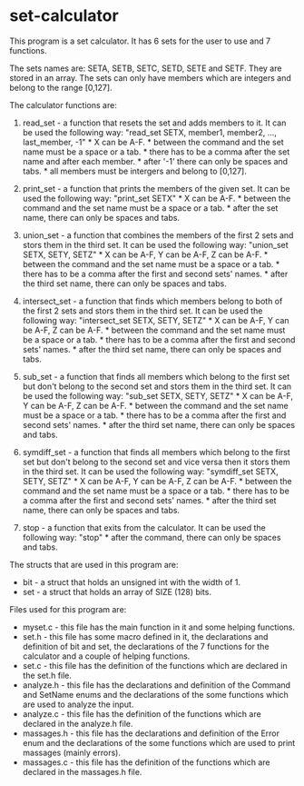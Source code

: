 # set-calculator

This program is a set calculator. It has 6 sets for the user to use and 7 functions.

The sets names are: SETA, SETB, SETC, SETD, SETE and SETF.
They are stored in an array.
The sets can only have members which are integers and belong to the range [0,127].

The calculator functions are:
  1. read_set - a function that resets the set and adds members to it.
    It can be used the following way: "read_set SETX, member1, member2, ..., last_member, -1"
    * X can be A-F.
    * between the command and the set name must be a space or a tab.
    * there has to be a comma after the set name and after each member.
    * after '-1' there can only be spaces and tabs.
    * all members must be intergers and belong to [0,127].
    
  2. print_set - a function that prints the members of the given set.
    It can be used the following way: "print_set SETX"
    * X can be A-F.
    * between the command and the set name must be a space or a tab.
    * after the set name, there can only be spaces and tabs.

  3. union_set - a function that combines the members of the first 2 sets and stors them in the
                 third set.
    It can be used the following way: "union_set SETX, SETY, SETZ"
    * X can be A-F, Y can be A-F, Z can be A-F.
    * between the command and the set name must be a space or a tab.
    * there has to be a comma after the first and second sets' names.
    * after the third set name, there can only be spaces and tabs.

  4. intersect_set - a function that finds which members belong to both of the first 2 sets and
                     stors them in the third set.
    It can be used the following way: "intersect_set SETX, SETY, SETZ"
    * X can be A-F, Y can be A-F, Z can be A-F.
    * between the command and the set name must be a space or a tab.
    * there has to be a comma after the first and second sets' names.
    * after the third set name, there can only be spaces and tabs.

  5. sub_set - a function that finds all members which belong to the first set but don't belong to
               the second set and stors them in the third set.
    It can be used the following way: "sub_set SETX, SETY, SETZ"
    * X can be A-F, Y can be A-F, Z can be A-F.
    * between the command and the set name must be a space or a tab.
    * there has to be a comma after the first and second sets' names.
    * after the third set name, there can only be spaces and tabs.

  6. symdiff_set - a function that finds all members which belong to the first set but don't belong
                   to the second set and vice versa then it stors them in the third set.
    It can be used the following way: "symdiff_set SETX, SETY, SETZ"
    * X can be A-F, Y can be A-F, Z can be A-F.
    * between the command and the set name must be a space or a tab.
    * there has to be a comma after the first and second sets' names.
    * after the third set name, there can only be spaces and tabs.

  7. stop - a function that exits from the calculator.
    It can be used the following way: "stop"
    * after the command, there can only be spaces and tabs.

 The structs that are used in this program are:
  * bit - a struct that holds an unsigned int with the width of 1.
  * set - a struct that holds an array of SIZE (128) bits.
  
 Files used for this program are:
  * myset.c - this file has the main function in it and some helping functions.
  * set.h - this file has some macro defined in it, the declarations and definition of bit and set, the
            declarations of the 7 functions for the calculator and a couple of helping functions.
  * set.c - this file has the definition of the functions which are declared in the set.h file.
  * analyze.h - this file has the declarations and definition of the Command and SetName enums and the
                declarations of the some functions which are used to analyze the input.
  * analyze.c - this file has the definition of the functions which are declared in the analyze.h file.
  * massages.h - this file has the declarations and definition of the Error enum and the declarations of
                 the some functions which are used to print massages (mainly errors).
  * massages.c - this file has the definition of the functions which are declared in the massages.h file.
